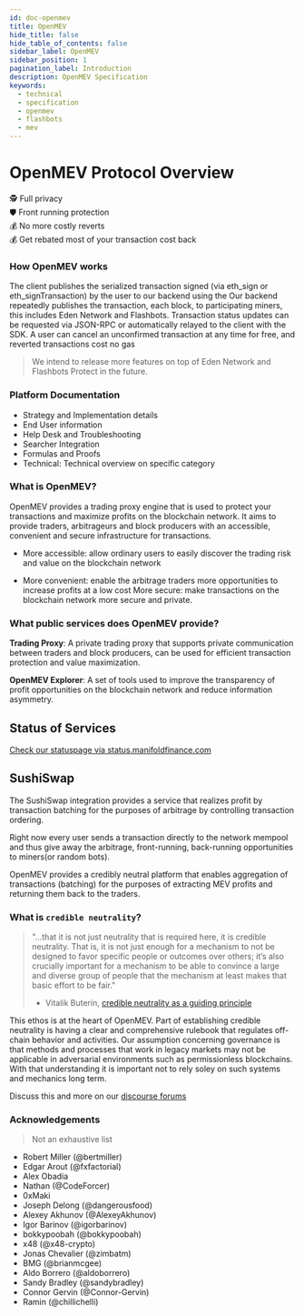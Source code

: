 ```yaml
---
id: doc-openmev
title: OpenMEV
hide_title: false
hide_table_of_contents: false
sidebar_label: OpenMEV
sidebar_position: 1
pagination_label: Introduction
description: OpenMEV Specification
keywords:
  - technical
  - specification
  - openmev
  - flashbots
  - mev
---
```


# OpenMEV Protocol Overview

🕵️ Full privacy <br /> 🛡️ Front running protection <br /> 💰 No more costly reverts <br /> 💰 Get rebated most of your
transaction cost back <br />

### How OpenMEV works

The client publishes the serialized transaction signed (via eth_sign or eth_signTransaction) by the user to our backend
using the Our backend repeatedly publishes the transaction, each block, to participating miners, this includes Eden
Network and Flashbots. Transaction status updates can be requested via JSON-RPC or automatically relayed to the client
with the SDK. A user can cancel an unconfirmed transaction at any time for free, and reverted transactions cost no gas

> We intend to release more features on top of Eden Network and Flashbots Protect in the future.

### Platform Documentation

- Strategy and Implementation details
- End User information
- Help Desk and Troubleshooting
- Searcher Integration
- Formulas and Proofs
- Technical: Technical overview on specific category

### What is OpenMEV?

OpenMEV provides a trading proxy engine that is used to protect your transactions and maximize profits on the blockchain
network. It aims to provide traders, arbitrageurs and block producers with an accessible, convenient and secure
infrastructure for transactions.

- More accessible: allow ordinary users to easily discover the trading risk and value on the blockchain network

- More convenient: enable the arbitrage traders more opportunities to increase profits at a low cost More secure: make
  transactions on the blockchain network more secure and private.

### What public services does OpenMEV provide?

**Trading Proxy**: A private trading proxy that supports private communication between traders and block producers, can
be used for efficient transaction protection and value maximization.

**OpenMEV Explorer**: A set of tools used to improve the transparency of profit opportunities on the blockchain network
and reduce information asymmetry.

## Status of Services

[Check our statuspage via status.manifoldfinance.com](https://status.manifoldfinance.com/)

## SushiSwap

The SushiSwap integration provides a service that realizes profit by transaction batching for the purposes of arbitrage
by controlling transaction ordering.

Right now every user sends a transaction directly to the network mempool and thus give away the arbitrage,
front-running, back-running opportunities to miners(or random bots).

OpenMEV provides a credibly neutral platform that enables aggregation of transactions (batching) for the purposes of
extracting MEV profits and returning them back to the traders.

### What is `credible neutrality`?

> "...that it is not just neutrality that is required here, it is credible neutrality. That is, it is not just enough
> for a mechanism to not be designed to favor specific people or outcomes over others; it’s also crucially important for
> a mechanism to be able to convince a large and diverse group of people that the mechanism at least makes that basic
> effort to be fair."
>
> - Vitalik Buterin, [credible neutrality as a guiding principle](https://nakamoto.com/credible-neutrality/)

This ethos is at the heart of OpenMEV. Part of establishing credible neutrality is having a clear and comprehensive
rulebook that regulates off-chain behavior and activities. Our assumption concerning governance is that methods and
processes that work in legacy markets may not be applicable in adversarial environments such as permissionless
blockchains. With that understanding it is important not to rely soley on such systems and mechanics long term.

Discuss this and more on our [discourse forums](https://forums.manifoldfinance.com)

### Acknowledgements

> Not an exhaustive list

- Robert Miller (@bertmiller)
- Edgar Arout (@fxfactorial)
- Alex Obadia
- Nathan (@CodeForcer)
- 0xMaki
- Joseph Delong (@dangerousfood)
- Alexey Akhunov (@AlexeyAkhunov)
- Igor Barinov (@igorbarinov)
- bokkypoobah (@bokkypoobah)
- x48 (@x48-crypto)
- Jonas Chevalier (@zimbatm)
- BMG (@brianmcgee)
- Aldo Borrero (@aldoborrero)
- Sandy Bradley (@sandybradley)
- Connor Gervin (@Connor-Gervin)
- Ramin (@chillichelli)
